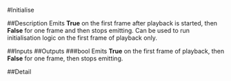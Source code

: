#Initialise

##Description
Emits **True** on the first frame after playback is started, then **False** for one frame and then stops emitting. Can be used to run initialisation logic on the first frame of playback only.

##Inputs
##Outputs
###bool
Emits **True** on the first frame of playback, then **False** for one frame, then stops emitting.

##Detail

